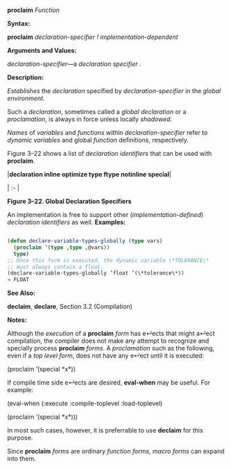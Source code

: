 **proclaim** *Function* 



**Syntax:** 



**proclaim** *declaration-specifier ! implementation-dependent* 



**Arguments and Values:** 



*declaration-specifier*—a *declaration specifier* . 



**Description:** 



*Establishes* the *declaration* specified by *declaration-specifier* in the *global environment*. 



Such a *declaration*, sometimes called a *global declaration* or a *proclamation*, is always in force unless locally *shadowed*. 



*Names* of *variables* and *functions* within *declaration-specifier* refer to *dynamic variables* and global *function* definitions, respectively. 







 



 



Figure 3–22 shows a list of *declaration identifiers* that can be used with **proclaim**. 



|**declaration inline optimize type ftype notinline special**|

| :- |





**Figure 3–22. Global Declaration Specifiers** 



An implementation is free to support other (*implementation-defined*) *declaration identifiers* as well. **Examples:**
```lisp

(defun declare-variable-types-globally (type vars) 
  (proclaim ‘(type ,type ,@vars)) 
  type) 
;; Once this form is executed, the dynamic variable \*TOLERANCE\* 
;; must always contain a float. 
(declare-variable-types-globally ’float ’(\*tolerance\*)) 
→ FLOAT 

```
**See Also:** 



**declaim**, **declare**, Section 3.2 (Compilation) 



**Notes:** 



Although the *execution* of a **proclaim** *form* has e↵ects that might a↵ect compilation, the compiler does not make any attempt to recognize and specially process **proclaim** *forms*. A *proclamation* such as the following, even if a *top level form*, does not have any e↵ect until it is executed: 



(proclaim ’(special \*x\*)) 



If compile time side e↵ects are desired, **eval-when** may be useful. For example: 



(eval-when (:execute :compile-toplevel :load-toplevel) 



(proclaim ’(special \*x\*))) 



In most such cases, however, it is preferrable to use **declaim** for this purpose. 



Since **proclaim** *forms* are ordinary *function forms*, *macro forms* can expand into them.
